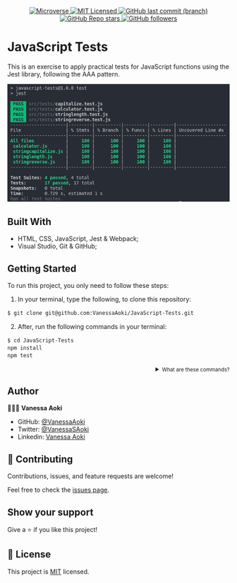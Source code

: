 <p align="center">
  <a href="https://www.microverse.org/">
    <img alt="Microverse" src="https://img.shields.io/badge/-Microverse-blueviolet?style=flat-square">
  </a>
  <a href="https://github.com/VanessaAoki/JavaScript-Tests/blob/main/LICENSE">
    <img alt="MIT Licensed" src="https://img.shields.io/github/license/VanessaAoki/JavaScript-Tests?style=flat-square">
  </a>
  <a href="https://github.com/VanessaAoki/JavaScript-Tests">
    <img alt="GitHub last commit (branch)" src="https://img.shields.io/github/last-commit/VanessaAoki/JavaScript-Tests/main?color=blue&style=flat-square">
  </a>
  <a href="https://github.com/VanessaAoki/JavaScript-Tests">
    <img alt="GitHub Repo stars" src="https://img.shields.io/github/stars/VanessaAoki/JavaScript-Tests?color=pink&label=%E2%98%85%20stars%20&style=flat-square">
  </a>
  <a href="https://github.com/VanessaAoki">
    <img alt="GitHub followers" src="https://img.shields.io/github/followers/VanessaAoki?color=yellow&logo=github&style=flat-square">
  </a>
</p>

# JavaScript Tests

This is an exercise to apply practical tests for JavaScript functions using the Jest library, following the AAA pattern.

![Screenshot](./img/Screenshot.png)

## Built With

- HTML, CSS, JavaScript, Jest & Webpack;
- Visual Studio, Git & GitHub;

## Getting Started

To run this project, you only need to follow these steps:

1. In your terminal, type the following, to clone this repository:

```sh
$ git clone git@github.com:VanessaAoki/JavaScript-Tests.git
```

2. After, run the following commands in your terminal:

```sh
$ cd JavaScript-Tests
npm install
npm test
```
<details align="right">
<summary><small>What are these commands?</summary>
- the `$ cd` command is used to move to different folders. <br>
- while `$ npm build` is used to compile the aplication files.
- lastly, `$ npm run test` is used to run the test files.</small>
</details>

## Author

👩🏼‍💻 **Vanessa Aoki**

- GitHub: [@VanessaAoki](https://github.com/VanessaAoki)
- Twitter: [@VanessaSAoki](https://twitter.com/VanessaSAoki)
- Linkedin: [Vanessa Aoki](https://www.linkedin.com/in/vanessasaoki/)

## 🤝 Contributing

Contributions, issues, and feature requests are welcome!

Feel free to check the [issues page](https://github.com/VanessaAoki/JavaScript-Tests/issues).

## Show your support

Give a ⭐️ if you like this project!

## 📝 License

This project is [MIT](./LICENSE) licensed.
